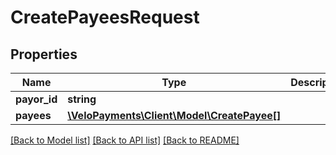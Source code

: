 # CreatePayeesRequest

## Properties
Name | Type | Description | Notes
------------ | ------------- | ------------- | -------------
**payor_id** | **string** |  | 
**payees** | [**\VeloPayments\Client\Model\CreatePayee[]**](CreatePayee.md) |  | 

[[Back to Model list]](../README.md#documentation-for-models) [[Back to API list]](../README.md#documentation-for-api-endpoints) [[Back to README]](../README.md)


